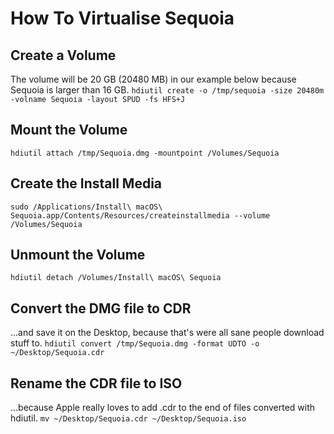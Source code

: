 # How To Virtualise Sequoia

## Create a Volume

The volume will be 20 GB (20480 MB) in our example below because Sequoia is larger than 16 GB.
`hdiutil create -o /tmp/sequoia -size 20480m -volname Sequoia -layout SPUD -fs HFS+J`


## Mount the Volume

`hdiutil attach /tmp/Sequoia.dmg -mountpoint /Volumes/Sequoia`


## Create the Install Media

`sudo /Applications/Install\ macOS\ Sequoia.app/Contents/Resources/createinstallmedia --volume /Volumes/Sequoia`


## Unmount the Volume

`hdiutil detach /Volumes/Install\ macOS\ Sequoia`


## Convert the DMG file to CDR

...and save it on the Desktop, because that's were all sane people download stuff to.
`hdiutil convert /tmp/Sequoia.dmg -format UDTO -o ~/Desktop/Sequoia.cdr`


## Rename the CDR file to ISO

...because Apple really loves to add .cdr to the end of files converted with hdiutil.
`mv ~/Desktop/Sequoia.cdr ~/Desktop/Sequoia.iso`
